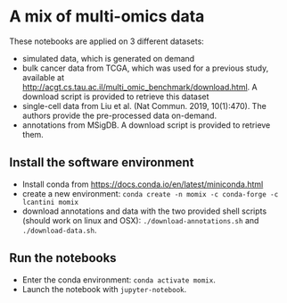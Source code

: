 # A mix of multi-omics data

These notebooks are applied on 3 different datasets:

* simulated data, which is generated on demand
* bulk cancer data from TCGA, which was used for a previous study, available at
  http://acgt.cs.tau.ac.il/multi_omic_benchmark/download.html. A download script
  is provided to retrieve this dataset
* single-cell data from Liu et al. (Nat Commun. 2019, 10(1):470). The authors
  provide the pre-processed data on-demand.
* annotations from MSigDB. A download script is provided to retrieve them.


## Install the software environment

* Install conda from https://docs.conda.io/en/latest/miniconda.html
 * create a new environment: `conda create -n momix -c conda-forge -c lcantini momix`
* download annotations and data with the two provided shell scripts (should work on linux and OSX):
 `./download-annotations.sh` and `./download-data.sh`.


## Run the notebooks

* Enter the conda environment: `conda activate momix`.
* Launch the notebook with `jupyter-notebook`.
